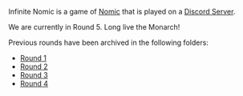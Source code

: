 Infinite Nomic is a game of [Nomic](https://en.wikipedia.org/wiki/Nomic)
that is played on a [Discord Server](https://discord.gg/JbNeEWD).

We are currently in Round 5. Long live the Monarch!

Previous rounds have been archived in the following folders:

* [Round 1](round1-archive)
* [Round 2](round2-archive)
* [Round 3](round3-archive)
* [Round 4](round4-archive)
